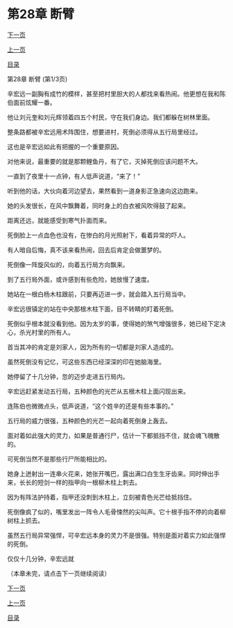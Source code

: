 <h1>第28章   断臂</h1>
            <div><p><a href="./82_%E7%AC%AC28%E7%AB%A0_%E6%96%AD%E8%87%82.md">下一页</a></p><p><a href="./80_%E7%AC%AC27%E7%AB%A0_%E4%BA%94%E8%A1%8C%E5%B1%80.md">上一页</a></p><p><a href="../">目录</a></p></div>
            <div><p>第28章   断臂 (第1/3页)</p><p>辛宏远一副胸有成竹的模样，甚至把村里胆大的人都找来看热闹。他更想在我和陈伯面前炫耀一番。</p><p>他让刘元奎和刘元辉领着四五个村民，守在我们身边。我们都躲在树林里面。</p><p>整条路都被辛宏远用术阵围住，想要进村，死倒必须得从五行局里经过。</p><p>这也是辛宏远如此有把握的一个重要原因。</p><p>对他来说，最重要的就是那颗鲤鱼丹，有了它，灭掉死倒应该问题不大。</p><p>一直到了夜里十一点钟，有人低声说道，“来了！”</p><p>听到他的话，大伙向着河边望去，果然看到一道身影正急速向这边跑来。</p><p>她的头发很长，在风中飘舞着，同时身上的白衣被风吹得鼓了起来。</p><p>距离还远，就能感受到寒气扑面而来。</p><p>死倒脸上一点血色也没有，在惨白的月光照射下，看着异常的吓人。</p><p>有人暗自后悔，真不该来看热闹，回去后肯定会做噩梦的。</p><p>死倒像一阵旋风似的，向着五行局方向飘来。</p><p>到了五行局外面，或许感到有些危险，她放慢了速度。</p><p>她站在一根白杨木柱跟前，只要再迈进一步，就会踏入五行局当中。</p><p>辛宏远很镇定的站在中央那根木柱下面，目不转睛的盯着死倒。</p><p>死倒似乎根本就没看到他。因为太岁的事，使得她的煞气增强很多，她已经下定决心，杀光村里的所有人。</p><p>首当其冲的肯定是刘家人，因为所有的一切都是刘家人造成的。</p><p>虽然死倒没有记忆，可这些东西已经深深的印在她脑海里。</p><p>她停留了十几分钟，忽的迈步走进五行局内。</p><p>辛宏远赶紧发动五行局，五种颜色的光芒从五根木柱上面闪现出来。</p><p>连陈伯也微微点头，低声说道，“这个姓辛的还是有些本事的。”</p><p>五行局的威力很强，五种颜色的光芒一起向着死倒身上轰去。</p><p>面对着如此强大的灵力，如果是普通行尸，估计一下都抵挡不住，就会魂飞魄散的。</p><p>可死倒当然不是那些行尸所能相比的。</p><p>她身上迸射出一连串火花来，她张开嘴巴，露出满口白生生牙齿来。同时伸出手来，长长的短剑一样的指甲向一根柳木柱上刺去。</p><p>因为有阵法护持着，指甲还没刺到木柱上，立刻被青色光芒给抵挡住。</p><p>死倒像疯了似的，嘴里发出一阵令人毛骨悚然的尖叫声。它十根手指不停的向着柳树柱上抓去。</p><p>虽然五行局异常强悍，可辛宏远本身的灵力不是很强。特别是面对着实力如此强悍的死倒。</p><p>仅仅十几分钟，辛宏远就</p><p>（本章未完，请点击下一页继续阅读）</p></div>
            <div><p><a href="./82_%E7%AC%AC28%E7%AB%A0_%E6%96%AD%E8%87%82.md">下一页</a></p><p><a href="./80_%E7%AC%AC27%E7%AB%A0_%E4%BA%94%E8%A1%8C%E5%B1%80.md">上一页</a></p><p><a href="../">目录</a></p></div>